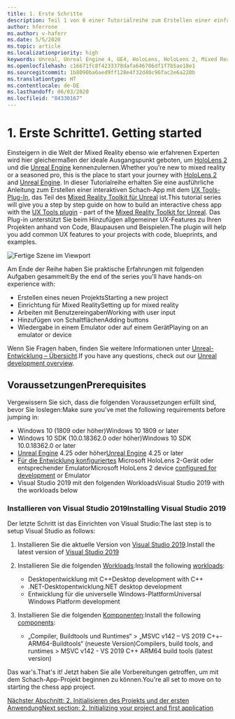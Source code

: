 ```yaml
---
title: 1. Erste Schritte
description: Teil 1 von 6 einer Tutorialreihe zum Erstellen einer einfachen Schach-App mit der Unreal Engine 4 und dem UX Tools-Plug-In des Mixed Reality-Toolkits
author: hferrone
ms.author: v-haferr
ms.date: 5/5/2020
ms.topic: article
ms.localizationpriority: high
keywords: Unreal, Unreal Engine 4, UE4, HoloLens, HoloLens 2, Mixed Reality, Tutorial, erste Schritte, MRTK, UXT, UX Tools, Dokumentation
ms.openlocfilehash: c16671fc8f4233378dafa646786df1f7b5ae18e1
ms.sourcegitcommit: 1b8090ba6aed9ff128e4f32d40c96fac2e6a220b
ms.translationtype: HT
ms.contentlocale: de-DE
ms.lasthandoff: 06/03/2020
ms.locfileid: "84330167"
---
```

# <a name="1-getting-started"></a><span data-ttu-id="5c46d-104">1. Erste Schritte</span><span class="sxs-lookup"><span data-stu-id="5c46d-104">1. Getting started</span></span>

<span data-ttu-id="5c46d-105">Einsteigern in die Welt der Mixed Reality ebenso wie erfahrenen Experten wird hier gleichermaßen der ideale Ausgangspunkt geboten, um [HoloLens 2](https://docs.microsoft.com/windows/mixed-reality/) und die [Unreal Engine](https://www.unrealengine.com/en-US/) kennenzulernen.</span><span class="sxs-lookup"><span data-stu-id="5c46d-105">Whether you're new to mixed reality or a seasoned pro, this is the place to start your journey with [HoloLens 2](https://docs.microsoft.com/windows/mixed-reality/) and [Unreal Engine](https://www.unrealengine.com/en-US/).</span></span> <span data-ttu-id="5c46d-106">In dieser Tutorialreihe erhalten Sie eine ausführliche Anleitung zum Erstellen einer interaktiven Schach-App mit dem [UX Tools-Plug-In](https://github.com/microsoft/MixedReality-UXTools-Unreal), das Teil des [Mixed Reality Toolkit für Unreal](https://github.com/microsoft/MixedRealityToolkit-Unreal) ist.</span><span class="sxs-lookup"><span data-stu-id="5c46d-106">This tutorial series will give you a step by step guide on how to build an interactive chess app with the [UX Tools plugin](https://github.com/microsoft/MixedReality-UXTools-Unreal) - part of the [Mixed Reality Toolkit for Unreal](https://github.com/microsoft/MixedRealityToolkit-Unreal).</span></span> <span data-ttu-id="5c46d-107">Das Plug-in unterstützt Sie beim Hinzufügen allgemeiner UX-Features zu Ihren Projekten anhand von Code, Blaupausen und Beispielen.</span><span class="sxs-lookup"><span data-stu-id="5c46d-107">The plugin will help you add common UX features to your projects with code, blueprints, and examples.</span></span> 

![Fertige Szene im Viewport](images/unreal-uxt/5-endscene.PNG)

<span data-ttu-id="5c46d-109">Am Ende der Reihe haben Sie praktische Erfahrungen mit folgenden Aufgaben gesammelt:</span><span class="sxs-lookup"><span data-stu-id="5c46d-109">By the end of the series you'll have hands-on experience with:</span></span>
* <span data-ttu-id="5c46d-110">Erstellen eines neuen Projekts</span><span class="sxs-lookup"><span data-stu-id="5c46d-110">Starting a new project</span></span>
* <span data-ttu-id="5c46d-111">Einrichtung für Mixed Reality</span><span class="sxs-lookup"><span data-stu-id="5c46d-111">Setting up for mixed reality</span></span>
* <span data-ttu-id="5c46d-112">Arbeiten mit Benutzereingaben</span><span class="sxs-lookup"><span data-stu-id="5c46d-112">Working with user input</span></span>
* <span data-ttu-id="5c46d-113">Hinzufügen von Schaltflächen</span><span class="sxs-lookup"><span data-stu-id="5c46d-113">Adding buttons</span></span>
* <span data-ttu-id="5c46d-114">Wiedergabe in einem Emulator oder auf einem Gerät</span><span class="sxs-lookup"><span data-stu-id="5c46d-114">Playing on an emulator or device</span></span>

<span data-ttu-id="5c46d-115">Wenn Sie Fragen haben, finden Sie weitere Informationen unter [Unreal-Entwicklung – Übersicht](https://docs.microsoft.com/windows/mixed-reality/unreal-development-overview).</span><span class="sxs-lookup"><span data-stu-id="5c46d-115">If you have any questions, check out our [Unreal development overview](https://docs.microsoft.com/windows/mixed-reality/unreal-development-overview).</span></span>

## <a name="prerequisites"></a><span data-ttu-id="5c46d-116">Voraussetzungen</span><span class="sxs-lookup"><span data-stu-id="5c46d-116">Prerequisites</span></span>
<span data-ttu-id="5c46d-117">Vergewissern Sie sich, dass die folgenden Voraussetzungen erfüllt sind, bevor Sie loslegen:</span><span class="sxs-lookup"><span data-stu-id="5c46d-117">Make sure you've met the following requirements before jumping in:</span></span>
* <span data-ttu-id="5c46d-118">Windows 10 (1809 oder höher)</span><span class="sxs-lookup"><span data-stu-id="5c46d-118">Windows 10 1809 or later</span></span>
* <span data-ttu-id="5c46d-119">Windows 10 SDK (10.0.18362.0 oder höher)</span><span class="sxs-lookup"><span data-stu-id="5c46d-119">Windows 10 SDK 10.0.18362.0 or later</span></span>
* <span data-ttu-id="5c46d-120">[Unreal Engine](https://www.unrealengine.com/en-US/get-now) 4.25 oder höher</span><span class="sxs-lookup"><span data-stu-id="5c46d-120">[Unreal Engine](https://www.unrealengine.com/en-US/get-now) 4.25 or later</span></span>
* <span data-ttu-id="5c46d-121">[Für die Entwicklung konfiguriertes](using-visual-studio.md#enabling-developer-mode) Microsoft HoloLens 2-Gerät oder entsprechender Emulator</span><span class="sxs-lookup"><span data-stu-id="5c46d-121">Microsoft HoloLens 2 device [configured for development](using-visual-studio.md#enabling-developer-mode) or Emulator</span></span>
* <span data-ttu-id="5c46d-122">Visual Studio 2019 mit den folgenden Workloads</span><span class="sxs-lookup"><span data-stu-id="5c46d-122">Visual Studio 2019 with the workloads below</span></span>

### <a name="installing-visual-studio-2019"></a><span data-ttu-id="5c46d-123">Installieren von Visual Studio 2019</span><span class="sxs-lookup"><span data-stu-id="5c46d-123">Installing Visual Studio 2019</span></span>
<span data-ttu-id="5c46d-124">Der letzte Schritt ist das Einrichten von Visual Studio:</span><span class="sxs-lookup"><span data-stu-id="5c46d-124">The last step is to setup Visual Studio as follows:</span></span>
1. <span data-ttu-id="5c46d-125">Installieren Sie die aktuelle Version von [Visual Studio 2019](https://visualstudio.microsoft.com/downloads/).</span><span class="sxs-lookup"><span data-stu-id="5c46d-125">Install the latest version of [Visual Studio 2019](https://visualstudio.microsoft.com/downloads/)</span></span>
2. <span data-ttu-id="5c46d-126">Installieren Sie die folgenden [Workloads](https://docs.microsoft.com/visualstudio/install/modify-visual-studio?view=vs-2019#modify-workloads):</span><span class="sxs-lookup"><span data-stu-id="5c46d-126">Install the following [workloads](https://docs.microsoft.com/visualstudio/install/modify-visual-studio?view=vs-2019#modify-workloads):</span></span>
    * <span data-ttu-id="5c46d-127">Desktopentwicklung mit C++</span><span class="sxs-lookup"><span data-stu-id="5c46d-127">Desktop development with C++</span></span>
    * <span data-ttu-id="5c46d-128">.NET-Desktopentwicklung</span><span class="sxs-lookup"><span data-stu-id="5c46d-128">.NET desktop development</span></span>
    * <span data-ttu-id="5c46d-129">Entwicklung für die universelle Windows-Plattform</span><span class="sxs-lookup"><span data-stu-id="5c46d-129">Universal Windows Platform development</span></span>

3. <span data-ttu-id="5c46d-130">Installieren Sie die folgenden [Komponenten](https://docs.microsoft.com/visualstudio/install/modify-visual-studio?view=vs-2019#modify-individual-components):</span><span class="sxs-lookup"><span data-stu-id="5c46d-130">Install the following [components](https://docs.microsoft.com/visualstudio/install/modify-visual-studio?view=vs-2019#modify-individual-components):</span></span>
    * <span data-ttu-id="5c46d-131">„Compiler, Buildtools und Runtimes“ > „MSVC v142 – VS 2019 C++-ARM64-Buildtools“ (neueste Version)</span><span class="sxs-lookup"><span data-stu-id="5c46d-131">Compilers, build tools, and runtimes > MSVC v142 - VS 2019 C++ ARM64 build tools (latest version)</span></span>

<span data-ttu-id="5c46d-132">Das war's.</span><span class="sxs-lookup"><span data-stu-id="5c46d-132">That's it!</span></span> <span data-ttu-id="5c46d-133">Jetzt haben Sie alle Vorbereitungen getroffen, um mit dem Schach-App-Projekt beginnen zu können.</span><span class="sxs-lookup"><span data-stu-id="5c46d-133">You're all set to move on to starting the chess app project.</span></span>

[<span data-ttu-id="5c46d-134">Nächster Abschnitt: 2. Initialisieren des Projekts und der ersten Anwendung</span><span class="sxs-lookup"><span data-stu-id="5c46d-134">Next section: 2. Initializing your project and first application</span></span>](unreal-uxt-ch2.md)